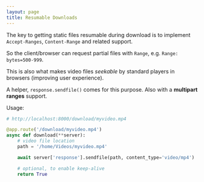 ```yaml
---
layout: page
title: Resumable Downloads
---
```


The key to getting static files resumable during download is to implement `Accept-Ranges`, `Content-Range` and related support.

So the client/browser can request partial files with `Range`, e.g. `Range: bytes=500-999`.

This is also what makes video files *seekable* by standard players in browsers (improving user experience).

A helper, `response.sendfile()` comes for this purpose. Also with a **multipart ranges** support.

Usage:

```python
# http://localhost:8000/download/myvideo.mp4

@app.route('/download/myvideo.mp4')
async def download(**server):
    # video file location
    path = '/home/Videos/myvideo.mp4'

    await server['response'].sendfile(path, content_type='video/mp4')

    # optional, to enable keep-alive
    return True
```

